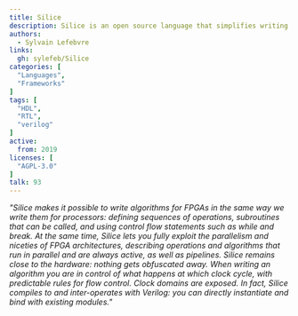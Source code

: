 ```yaml
---
title: Silice
description: Silice is an open source language that simplifies writing algorithms fully exploiting FPGA architectures
authors:
  - Sylvain Lefebvre
links:
  gh: sylefeb/Silice
categories: [
  "Languages",
  "Frameworks"
]
tags: [
  "HDL",
  "RTL",
  "verilog"
]
active:
  from: 2019
licenses: [
  "AGPL-3.0"
]
talk: 93
---
```


*"Silice makes it possible to write algorithms for FPGAs in the same way we write them for processors: defining sequences of operations, subroutines that can be called, and using control flow statements such as while and break. At the same time, Silice lets you fully exploit the parallelism and niceties of FPGA architectures, describing operations and algorithms that run in parallel and are always active, as well as pipelines. Silice remains close to the hardware: nothing gets obfuscated away. When writing an algorithm you are in control of what happens at which clock cycle, with predictable rules for flow control. Clock domains are exposed. In fact, Silice compiles to and inter-operates with Verilog: you can directly instantiate and bind with existing modules."*
